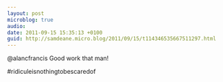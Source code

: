 ```yaml
---
layout: post
microblog: true
audio: 
date: 2011-09-15 15:35:13 +0100
guid: http://samdeane.micro.blog/2011/09/15/t114346535667511297.html
---
```

@alancfrancis Good work that man!

#ridiculeisnothingtobescaredof
